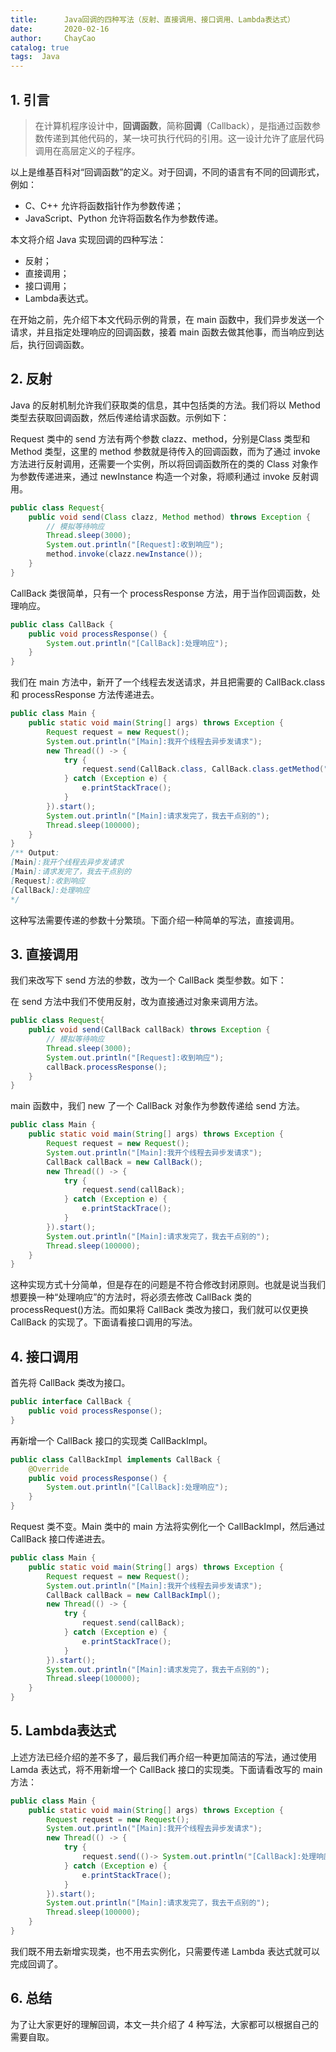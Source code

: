```yaml
---
title:      Java回调的四种写法（反射、直接调用、接口调用、Lambda表达式）
date:       2020-02-16
author:     ChayCao
catalog: true
tags:  Java
---
```




## 1. 引言

> 在计算机程序设计中，**回调函数**，简称**回调**（Callback），是指通过函数参数传递到其他代码的，某一块可执行代码的引用。这一设计允许了底层代码调用在高层定义的子程序。

以上是维基百科对“回调函数”的定义。对于回调，不同的语言有不同的回调形式，例如：

- C、C++ 允许将函数指针作为参数传递；
- JavaScript、Python 允许将函数名作为参数传递。

本文将介绍 Java 实现回调的四种写法：

- 反射；
- 直接调用；
- 接口调用；
- Lambda表达式。

在开始之前，先介绍下本文代码示例的背景，在 main 函数中，我们异步发送一个请求，并且指定处理响应的回调函数，接着 main 函数去做其他事，而当响应到达后，执行回调函数。

## 2. 反射

Java 的反射机制允许我们获取类的信息，其中包括类的方法。我们将以 Method 类型去获取回调函数，然后传递给请求函数。示例如下：

Request 类中的 send 方法有两个参数 clazz、method，分别是Class 类型和 Method 类型，这里的 method 参数就是待传入的回调函数，而为了通过 invoke 方法进行反射调用，还需要一个实例，所以将回调函数所在的类的 Class 对象作为参数传递进来，通过 newInstance 构造一个对象，将顺利通过 invoke 反射调用。

```java
public class Request{
    public void send(Class clazz, Method method) throws Exception {
        // 模拟等待响应
        Thread.sleep(3000);
        System.out.println("[Request]:收到响应");
        method.invoke(clazz.newInstance());
    }
}
```
CallBack 类很简单，只有一个 processResponse 方法，用于当作回调函数，处理响应。
```java
public class CallBack {
    public void processResponse() {
        System.out.println("[CallBack]:处理响应");
    }
}
```
我们在 main 方法中，新开了一个线程去发送请求，并且把需要的 CallBack.class 和 processResponse 方法传递进去。
```java
public class Main {
    public static void main(String[] args) throws Exception {
        Request request = new Request();
        System.out.println("[Main]:我开个线程去异步发请求");
        new Thread(() -> {
            try {
                request.send(CallBack.class, CallBack.class.getMethod("processResponse"));
            } catch (Exception e) {
                e.printStackTrace();
            }
        }).start();
        System.out.println("[Main]:请求发完了，我去干点别的");
        Thread.sleep(100000);
    }
}
/** Output:
[Main]:我开个线程去异步发请求
[Main]:请求发完了，我去干点别的
[Request]:收到响应
[CallBack]:处理响应
*/
```

这种写法需要传递的参数十分繁琐。下面介绍一种简单的写法，直接调用。

## 3. 直接调用

我们来改写下 send 方法的参数，改为一个 CallBack 类型参数。如下：

在 send 方法中我们不使用反射，改为直接通过对象来调用方法。

```java
public class Request{
    public void send(CallBack callBack) throws Exception {
        // 模拟等待响应
        Thread.sleep(3000);
        System.out.println("[Request]:收到响应");
        callBack.processResponse();
    }
}
```

main 函数中，我们 new 了一个 CallBack 对象作为参数传递给 send 方法。

```java
public class Main {
    public static void main(String[] args) throws Exception {
        Request request = new Request();
        System.out.println("[Main]:我开个线程去异步发请求");
        CallBack callBack = new CallBack();
        new Thread(() -> {
            try {
                request.send(callBack);
            } catch (Exception e) {
                e.printStackTrace();
            }
        }).start();
        System.out.println("[Main]:请求发完了，我去干点别的");
        Thread.sleep(100000);
    }
}
```

这种实现方式十分简单，但是存在的问题是不符合修改封闭原则。也就是说当我们想要换一种“处理响应”的方法时，将必须去修改 CallBack 类的 processRequest()方法。而如果将 CallBack 类改为接口，我们就可以仅更换 CallBack 的实现了。下面请看接口调用的写法。

## 4. 接口调用

首先将 CallBack 类改为接口。

```java
public interface CallBack {
    public void processResponse();
}
```

再新增一个 CallBack 接口的实现类 CallBackImpl。

```java
public class CallBackImpl implements CallBack {
    @Override
    public void processResponse() {
        System.out.println("[CallBack]:处理响应");
    }
}
```

Request 类不变。Main 类中的 main 方法将实例化一个 CallBackImpl，然后通过 CallBack 接口传递进去。

```java
public class Main {
    public static void main(String[] args) throws Exception {
        Request request = new Request();
        System.out.println("[Main]:我开个线程去异步发请求");
        CallBack callBack = new CallBackImpl();
        new Thread(() -> {
            try {
                request.send(callBack);
            } catch (Exception e) {
                e.printStackTrace();
            }
        }).start();
        System.out.println("[Main]:请求发完了，我去干点别的");
        Thread.sleep(100000);
    }
}
```

## 5. Lambda表达式

上述方法已经介绍的差不多了，最后我们再介绍一种更加简洁的写法，通过使用 Lamda 表达式，将不用新增一个 CallBack 接口的实现类。下面请看改写的 main 方法：

```java
public class Main {
    public static void main(String[] args) throws Exception {
        Request request = new Request();
        System.out.println("[Main]:我开个线程去异步发请求");
        new Thread(() -> {
            try {
                request.send(()-> System.out.println("[CallBack]:处理响应"));
            } catch (Exception e) {
                e.printStackTrace();
            }
        }).start();
        System.out.println("[Main]:请求发完了，我去干点别的");
        Thread.sleep(100000);
    }
}
```

我们既不用去新增实现类，也不用去实例化，只需要传递 Lambda 表达式就可以完成回调了。

## 6. 总结

为了让大家更好的理解回调，本文一共介绍了 4 种写法，大家都可以根据自己的需要自取。
